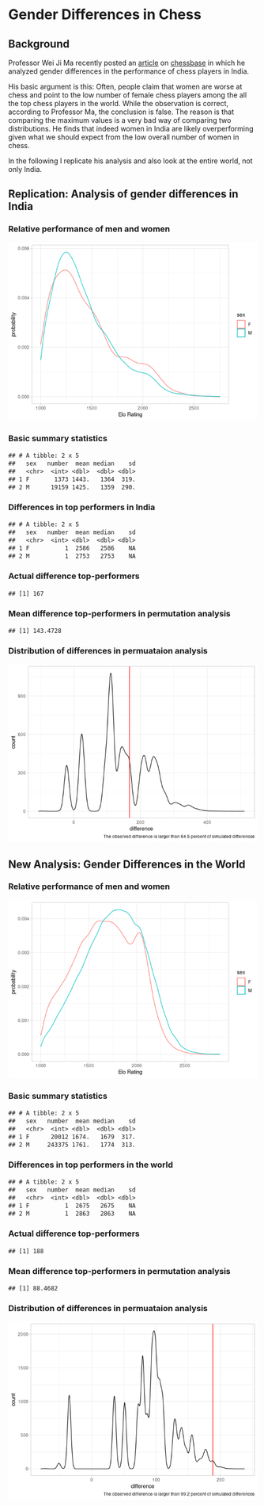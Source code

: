 Gender Differences in Chess
================

Background
----------

Professor Wei Ji Ma recently posted an
[article](https://en.chessbase.com/post/what-gender-gap-in-chess) on
[chessbase](https://chessbase.com) in which he analyzed gender
differences in the performance of chess players in India.

His basic argument is this: Often, people claim that women are worse at
chess and point to the low number of female chess players among the all
the top chess players in the world. While the observation is correct,
according to Professor Ma, the conclusion is false. The reason is that
comparing the maximum values is a very bad way of comparing two
distributions. He finds that indeed women in India are likely
overperforming given what we should expect from the low overall number
of women in chess.

In the following I replicate his analysis and also look at the entire
world, not only India.

Replication: Analysis of gender differences in India
----------------------------------------------------

### Relative performance of men and women

![](gender_differences_chess_files/figure-gfm/india-1.png)<!-- -->

### Basic summary statistics

    ## # A tibble: 2 x 5
    ##   sex   number  mean median    sd
    ##   <chr>  <int> <dbl>  <dbl> <dbl>
    ## 1 F       1373 1443.   1364  319.
    ## 2 M      19159 1425.   1359  290.

### Differences in top performers in India

    ## # A tibble: 2 x 5
    ##   sex   number  mean median    sd
    ##   <chr>  <int> <dbl>  <dbl> <dbl>
    ## 1 F          1  2586   2586    NA
    ## 2 M          1  2753   2753    NA

### Actual difference top-performers

    ## [1] 167

### Mean difference top-performers in permutation analysis

    ## [1] 143.4728

### Distribution of differences in permuataion analysis

![](gender_differences_chess_files/figure-gfm/distribution-india-1.png)<!-- -->

New Analysis: Gender Differences in the World
---------------------------------------------

### Relative performance of men and women

![](gender_differences_chess_files/figure-gfm/world-1.png)<!-- -->

### Basic summary statistics

    ## # A tibble: 2 x 5
    ##   sex   number  mean median    sd
    ##   <chr>  <int> <dbl>  <dbl> <dbl>
    ## 1 F      20012 1674.   1679  317.
    ## 2 M     243375 1761.   1774  313.

### Differences in top performers in the world

    ## # A tibble: 2 x 5
    ##   sex   number  mean median    sd
    ##   <chr>  <int> <dbl>  <dbl> <dbl>
    ## 1 F          1  2675   2675    NA
    ## 2 M          1  2863   2863    NA

### Actual difference top-performers

    ## [1] 188

### Mean difference top-performers in permutation analysis

    ## [1] 88.4682

### Distribution of differences in permuataion analysis

![](gender_differences_chess_files/figure-gfm/distribution-world-1.png)<!-- -->
